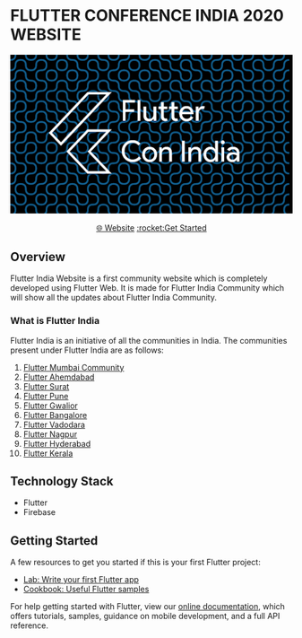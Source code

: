 # FLUTTER CONFERENCE INDIA 2020 WEBSITE

<p align="center">
<img width="800px"  src="github_images/poster.png">
</p>

<p align="center">
<a href="https://flutterindia.dev/">&#127760; Website</a>
<a href="#getting-started">:rocket:Get Started</a>
</p>

## Overview
Flutter India Website is a first community website which is completely developed using Flutter Web. It is made for Flutter India Community which will show all the updates about Flutter India Community.

### What is Flutter India
Flutter India is an initiative of all the communities in India. 
The communities present under Flutter India are as follows:
1. <a href="https://www.meetup.com/Mumbai-Flutter/">Flutter Mumbai Community</a>
2. <a href="https://www.meetup.com/FlutterAHM/">Flutter Ahemdabad</a>
3. <a href="https://twitter.com/fluttervadodara">Flutter Surat</a>
4. <a href="https://www.meetup.com/Flutter-Pune-Development-Meetup/">Flutter Pune</a>
5. <a href="https://www.meetup.com/Gwalior-Flutter-Meetup-Group/">Flutter Gwalior</a>
6. <a href="https://www.meetup.com/flutter-bangalore-group/">Flutter Bangalore</a>
7. <a href="https://twitter.com/fluttervadodara">Flutter Vadodara</a>
8. <a href="https://www.meetup.com/flutterngp/">Flutter Nagpur</a>
9. <a href="https://www.meetup.com/Flutter-Hyderabad/">Flutter Hyderabad</a>
10. <a href="https://twitter.com/flutterkerala/">Flutter Kerala</a>

## Technology Stack

- Flutter
- Firebase

## Getting Started

A few resources to get you started if this is your first Flutter project:

* [Lab: Write your first Flutter app](https://flutter.dev/docs/get-started/codelab)
* [Cookbook: Useful Flutter samples](https://flutter.dev/docs/cookbook)

For help getting started with Flutter, view our
[online documentation](https://flutter.dev/docs), which offers tutorials, 
samples, guidance on mobile development, and a full API reference.
